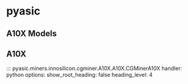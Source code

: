 # pyasic
## A10X Models

## A10X
::: pyasic.miners.innosilicon.cgminer.A10X.A10X.CGMinerA10X
    handler: python
    options:
        show_root_heading: false
        heading_level: 4

